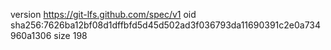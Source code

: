 version https://git-lfs.github.com/spec/v1
oid sha256:7626ba12bf08d1dffbfd5d45d502ad3f036793da11690391c2e0a734960a1306
size 198
